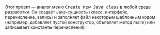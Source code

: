 Этот проект — аналог меню <kbd>Create new Java class</kbd>
в любой среде разработки. Он создаёт Java-сущность
(класс, интерфейс, перечисление, запись) и заполняет файл 
некоторым шаблонным кодом (например, добавляет пустой 
конструктор, объявляет метод main() или записывает 
константы перечисления).